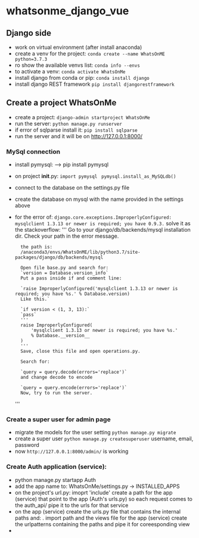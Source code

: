 # whatsonme_django_vue

## Django side

- work on virtual environment (after install anaconda)
- create a venv for the project:
    `conda create --name WhatsOnME python=3.7.3`
- ro show the available venvs list:
    `conda info --envs`
- to activate a venv:
    `conda activate WhatsOnMe`
- install django from conda or pip:
    `conda install django`
- install django REST framework
    `pip install djangorestframework`

## Create a project WhatsOnMe
- create a project:
    `django-admin startproject WhatsOnMe`
- run the server:
     `python manage.py runserver`
- if error of sqlparse install it:
    `pip install sqlparse`
- run the server and it will be on http://127.0.0.1:8000/


### MySql connection
- install pymysql: -->  pip install pymysql
- on project __init__.py:
    `import pymysql `
    `pymysql.install_as_MySQLdb()`
- connect to the database on the settings.py file
- create the database on mysql with the name provided in the settings above

- for the error of:
    `django.core.exceptions.ImproperlyConfigured: mysqlclient 1.3.13 or newer is required; you have 0.9.3.`
    solve it as the stackoverflow:
    '''
        Go to your django/db/backends/mysql installation dir. Check your path in the error message.

        the path is: 
        /anaconda3/envs/WhatsOnME/lib/python3.7/site-packages/django/db/backends/mysql

        Open file base.py and search for:
        `version = Database.version_info`
        Put a pass inside if and comment line:

        `raise ImproperlyConfigured('mysqlclient 1.3.13 or newer is required; you have %s.' % Database.version)
        Like this.`

        `if version < (1, 3, 13):`
        `pass`
        '''
        raise ImproperlyConfigured(
            'mysqlclient 1.3.13 or newer is required; you have %s.'
            % Database.__version__
        )
        '''
        Save, close this file and open operations.py.

        Search for:

        `query = query.decode(errors='replace')`
        and change decode to encode

        `query = query.encode(errors='replace')`
        Now, try to run the server.
    '''

### Create a super user for admin page
- migrate the models for the user setting
    `python manage.py migrate`
- create a super user
    `python manage.py createsuperuser`
    username, email, password
- now `http://127.0.0.1:8000/admin/` is working


### Create Auth application (service):
- python manage.py startapp Auth
- add the app name to: WhatsOnMe/settings.py -> INSTALLED_APPS
- on the project's url.py:
    imoprt 'include'
    create a path for the app (service) that point to the app (Auth's urls.py)
    so each request comes to the auth_api/ pipe it to the urls for that service
- on the app (service) create the urls.py file that contains the internal paths and:
    . import path and the views file for the app (service)
    create the urlpatterns containing the paths and pipe it for coreesponding view
- 